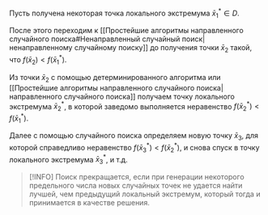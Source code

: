 Пусть получена некоторая точка локального экстремума $\bar{x}_1^* \in D$.

После этого переходим к [[Простейшие алгоритмы направленного случайного поиска#Ненаправленный случайный поиск|ненаправленному случайному поиску]] до получения точки $\bar{x}_2$ такой, что $f(\bar{x}_2) < f(\bar{x}_1^*)$.

Из точки $\bar{x}_2$ с помощью детерминированного алгоритма или [[Простейшие алгоритмы направленного случайного поиска|направленного случайного поиска]] получаем точку локального экстремума $\bar{x}_2^*$, в которой заведомо выполняется неравенство $f(\bar{x}_2^*) < f(\bar{x}_1^*)$.

Далее с помощью случайного поиска определяем новую точку $\bar{x}_3$, для которой справедливо неравенство $f(\bar{x}_3^*) < f(\bar{x}_2^*)$, и снова спуск в точку локального экстремума $\bar{x}_3^*$, и т.д.

> [!INFO] Поиск прекращается, если при генерации некоторого предельного числа новых случайных точек не удается найти лучшей, чем предыдущий локальный экстремум, который тогда и принимается в качестве решения.